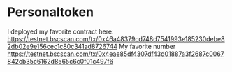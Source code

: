 # Personaltoken
I deployed my favorite contract here: https://testnet.bscscan.com/tx/0x46a48379cd748d7541993e185230debe82db02e9e156cec1c80c341ad8726744
My favorite number https://testnet.bscscan.com/tx/0x4eae85df4307df43d01887a3f2687c0067842cb35c6162d8565c6c0f01c497f6
